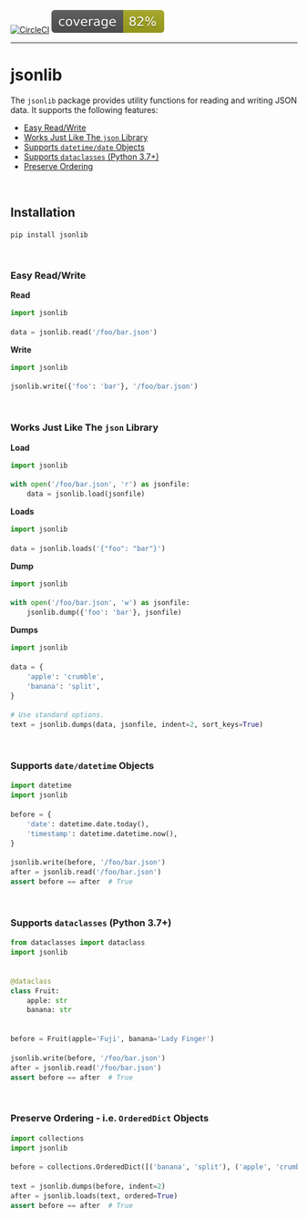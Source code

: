 
[![CircleCI](https://circleci.com/gh/ylathouris/jsonlib.svg?style=shield)](https://circleci.com/gh/ylathouris/jsonlib)  ![Coverage](coverage.svg)

---

# jsonlib

The `jsonlib` package provides utility functions for reading and writing JSON data. It supports the following features:

* [Easy Read/Write](#readwrite)
* [Works Just Like The `json` Library](#json)
* [Supports `datetime/date` Objects](#datetime)
* [Supports `dataclasses` (Python 3.7+)](#dataclass)
* [Preserve Ordering](#ordereddict)

</br>

## Installation

```
pip install jsonlib
```

</br>

### <a name="readwrite"></a>Easy Read/Write

**Read**

```python
import jsonlib

data = jsonlib.read('/foo/bar.json')
```

**Write**

```python
import jsonlib

jsonlib.write({'foo': 'bar'}, '/foo/bar.json')
```

</br>


### <a name="json"></a>Works Just Like The `json` Library

**Load**

```python
import jsonlib

with open('/foo/bar.json', 'r') as jsonfile:
    data = jsonlib.load(jsonfile)
```

**Loads**

```python
import jsonlib

data = jsonlib.loads('{"foo": "bar"}')
```

**Dump**

```python
import jsonlib

with open('/foo/bar.json', 'w') as jsonfile:
    jsonlib.dump({'foo': 'bar'}, jsonfile)
```

**Dumps**

```python
import jsonlib

data = {
    'apple': 'crumble',
    'banana': 'split',
}

# Use standard options.
text = jsonlib.dumps(data, jsonfile, indent=2, sort_keys=True)
```

</br>


### <a name="datetime"></a>Supports `date/datetime` Objects


```python
import datetime
import jsonlib

before = {
    'date': datetime.date.today(),
    'timestamp': datetime.datetime.now(),
}

jsonlib.write(before, '/foo/bar.json')
after = jsonlib.read('/foo/bar.json')
assert before == after  # True
```

</br>


### <a name="dataclasses"></a>Supports `dataclasses` (Python 3.7+)

```python
from dataclasses import dataclass
import jsonlib


@dataclass
class Fruit:
    apple: str
    banana: str


before = Fruit(apple='Fuji', banana='Lady Finger')

jsonlib.write(before, '/foo/bar.json')
after = jsonlib.read('/foo/bar.json')
assert before == after  # True
```

</br>

### <a name="ordereddict"></a>Preserve Ordering - i.e. `OrderedDict` Objects

```python
import collections
import jsonlib

before = collections.OrderedDict([('banana', 'split'), ('apple', 'crumble')])

text = jsonlib.dumps(before, indent=2)
after = jsonlib.loads(text, ordered=True)
assert before == after  # True
```
